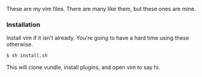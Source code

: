 These are my vim files. There are many like them, but these ones are mine.

### Installation

Install vim if it isn't already. You're going to have a hard time using these otherwise.

```sh
$ sh install.sh
```

This will clone vundle, install plugins, and open vim to say hi.
